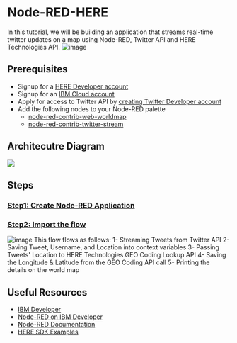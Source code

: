 # Node-RED-HERE
In this tutorial, we will be building an application that streams real-time twitter updates on a map using Node-RED, Twitter API and HERE Technologies API.
![image](https://user-images.githubusercontent.com/36239840/91075370-04780200-e64f-11ea-8cd3-cd2f6cfb2bbd.png)
## Prerequisites
- Signup for a <a href="https://bit.ly/HEREDevs">HERE Developer account</a>
- Signup for an <a href="https://ibm.biz/HERETechnologies">IBM Cloud account</a>
- Apply for access to Twitter API by <a href="https://developer.twitter.com/en/apply-for-access">creating Twitter Developer account</a>
- Add the following nodes to your Node-RED palette
  - <a href="https://flows.nodered.org/node/node-red-contrib-web-worldmap">node-red-contrib-web-worldmap</a>
  - <a href="https://flows.nodered.org/node/node-red-contrib-twitter-stream">node-red-contrib-twitter-stream</a>
## Architecutre Diagram
![](https://user-images.githubusercontent.com/36239840/90247623-06b8b000-de48-11ea-9fca-8c698ba98e30.PNG)
## Steps
### <a href="./create-app.md">Step1: Create Node-RED Application</a>
### <a href="./Twitter-HERE.json">Step2: Import the flow</a>
![image](https://user-images.githubusercontent.com/36239840/91162113-b6114480-e6dc-11ea-980c-ed83a803eedc.png)
This flow flows as follows:
1- Streaming Tweets from Twitter API
2- Saving Tweet, Username, and Location into context variables
3- Passing Tweets' Location to HERE Technologies GEO Coding Lookup API
4- Saving the Longitude & Latitude from the GEO Coding API call
5- Printing the details on the world map
## Useful Resources
- <a href="https://developer.ibm.com/">IBM Developer</a>
- <a href="https://developer.ibm.com/components/node-red/"> Node-RED on IBM Developer</a>
- <a href="https://nodered.org/">Node-RED Documentation</a>
- <a href="https://github.com/heremaps/here-sdk-examples">HERE SDK Examples</a>
